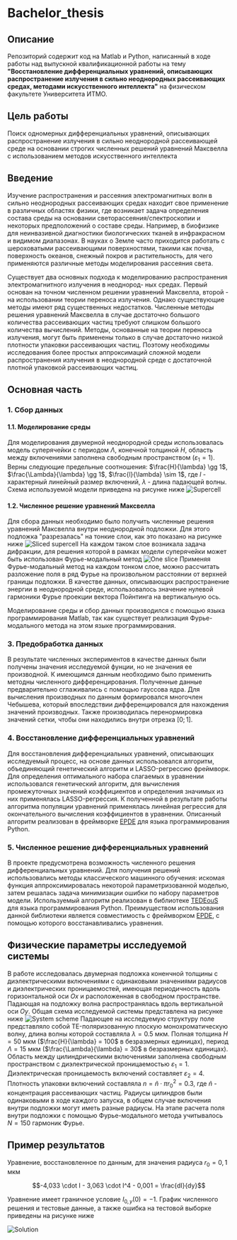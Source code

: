 # Bachelor_thesis

## Описание 

Репозиторий содержит код на Matlab и Python, написанный в ходе работы над выпускной квалификационной работы на тему **"Восстановление дифференциальных уравнений, описывающих распространение излучения в сильно неоднородных рассеивающих средах, методами искусственного интеллекта"** на физическом факультете Университета ИТМО.

## Цель работы

Поиск одномерных дифференциальных уравнений, описывающих распространение излучения в сильно неоднородной рассеивающей среде на основании строгих численных решений уравнений Максвелла с использованием методов искусственного интеллекта

## Введение

Изучение распространения и рассеяния электромагнитных волн в сильно неоднородных рассеивающих средах находит свое применение в различных областях физики, где возникает задача определения состава среды на основании светорассеяния/спектроскопии и некоторых предположений о составе среды. Например, в биофизике для неинвазивной диагностики биологических тканей в инфракрасном и видимом диапазонах. В науках о Земле часто приходится работать с шероховатыми рассеивающими поверхностями, такими как почва, поверхность океанов, снежный покров и растительность, для чего применяются различные методы моделирования рассеяния света. 

Существует два основных подхода к моделированию распространения электромагнитного излучения в неоднород-
ных средах. Первый основан на точном численном решении уравнений Максвелла, второй - на использовании теории переноса излучения. Однако существующие методы имеют ряд существенных недостатков. Численные методы решения уравнений Максвелла в случае достаточно большого количества рассеивающих частиц требуют слишком большого количества вычислений. Методы, основанные на теории переноса излучения, могут быть применены только в случае достаточно низкой плотности упаковки рассеивающих частиц. Поэтому необходимы исследования более простых аппроксимаций сложной модели распространения излучения в неоднородной среде с достаточной плотной упаковкой рассеивающих частиц.

## Основная часть

### 1. Сбор данных

#### 1.1. Моделирование среды

Для моделирования двумерной неоднородной среды использовалась модель суперячейки с периодом $\Lambda$, конечной толщиной $H$, область между включениями заполнена свободным пространством $(\varepsilon_1 = 1)$. Верны следующие предельные соотношения: $\frac{H}{\lambda} \gg 1$, $\frac{\Lambda}{\lambda} \gg 1$, $\frac{l}{\lambda} \sim 1$, где $l$ - характерный линейный размер включений, $\lambda$ - длина падающей волны. Схема используемой модели приведена на рисунке ниже ![Supercell](https://github.com/khrstln/Bachelor_thesis/blob/development/images/Supercell_dif_permittivities.png) 

#### 1.2. Численное решение уравнений Максвелла

Для сбора данных необходимо было получить численные решения уравнений Максвелла внутри неоднородной подложки. Для этого подложка "разрезалась" на тонкие слои, как это показано на рисунке ниже ![Sliced supercell](images/Supercell_sliced.png) На каждом таком слое возникала задача дифракции, для решения которой в рамках модели суперячейки может быть использован Фурье-модальный метод ![One slice](images/Supercell_one_slice.png) Применяя Фурье-модальный метод на каждом тонком слое, можно рассчитать разложение поля в ряд Фурье на произвольном расстоянии от верхней границы подложки. В качестве данных, описывающих распространение энергии в неоднородной среде, использовалось значение нулевой гармоники Фурье проекции вектора Пойнтинга на вертикальную ось.

Моделирование среды и сбор данных производился с помощью языка программирования Matlab, так как существует реализация Фурье-модального метода на этом языке программирования.

### 3. Предобработка данных

В результате численных экспериментов в качестве данных были получены значения исследуемой фунции, но не значения ее производной. К имеющимся данным необходимо было применить методны численного дифференцирования. Полученные данные предварительно сглаживались с помощью гауссова ядра. Для вычисления производных по данным формировался многочлен Чебышева, который впоследствии дифференцировался для нахождения значений производных. Также производилась перенормировка значений сетки, чтобы они находились внутри отрезка $[0; 1]$. 

### 4. Восстановление дифференциальных уравнений

Для восстановления дифференциальных уравнений, описывающих исследуемый процесс, на основе данных использовался алгоритм, объединяющий генетический алгоритм и LASSO-регрессию фреймворк. Для определения оптимального набора слагаемых в уравнении использовался генетический алгоритм, для вычисления промежуточных значений коэффициентов и определения значимых из них применялась LASSO-регрессия. К полученной в результате работы алгоритма популяции уравнений применялась линейная регрессия для окончательного вычисления коэффициентов в уравнении. Описанный алгоритм реализован в фреймворке [EPDE](https://github.com/ITMO-NSS-team/EPDE/tree/main) для языка программирования Python.

### 5. Численное решение дифференциальных уравнений

В проекте предусмотрена возможность численного решения дифференциальных уравнений. Для получения решений использовались методы классического машинного обучения: искомая функция аппроксимировалась некоторой параметризованной моделью, затем решалась задача минимизации ошибки по набору параметров модели. Используемый алгоритм реализован в библиотеке [TEDEouS](https://github.com/ITMO-NSS-team/torch_DE_solver/tree/main) для языка программирования Python. Преимуществом использования данной библиотеки является совместимость с фреймворком [EPDE](https://github.com/ITMO-NSS-team/EPDE/tree/main), с помощью которого восстанавливались уравнения.

## Физические параметры исследуемой системы

В работе исследовалась двумерная подложка коненчной толщины с диэлектрическими включениями с одинаковыми значениями радиусов и диэлектрических проницаемостей, имеющая периодичность вдоль горизонтальной оси $Ox$ и расположенная в свободном пространстве. Падающая на подложку волна распространялась вдоль вертикальной оси $Oy$. Общая схема исследуемой системы представлена на рисунке ниже ![System scheme](https://github.com/khrstln/Bachelor_thesis/blob/development/images/System_scheme.png) Падающее на исследуемую структуру поле представляло собой TE-поляризованную плоскую монохроматическую волну, длина волны которой составляла $\lambda = 0.5 \text{ мкм}$. Полная толщина $H = 50 \text{ мкм}$ ($\frac{H}{\lambda} = 100$ в безразмерных единицах), период $\Lambda = 15 \text{ мкм}$ ($\frac{\Lambda}{\lambda} = 30$ в безразмерных единицах). Область между цилиндрическими включениями заполнена свободным пространством с диэлектрической проницаемостью $\varepsilon_{1} = 1$. Диэлектрическая проницаемость включений составляет $\varepsilon_{2} = 4$. Плотность упаковки включений составляла $n = \widetilde{n} \cdot \pi r_{0}^{2} = 0.3$, где $\widetilde{n}$ - концентрация рассеивающих частиц. Радиусы цилиндров были одинаковыми в ходе каждого запуска, в общем случае включения внутри подложки могут иметь разные радиусы. На этапе расчета поля внутри подложки с помощью Фурье-модального метода учитывалось $N = 150$ гармоник Фурье.

## Пример результатов



Уравнение, восстановленное по данным, для значения радиуса $r_0 = 0,1 \text{ мкм}$

$$-4,033 \cdot I - 3,063 \cdot I^4 - 0,001  = \frac{dI}{dy}$$

Уравнение имеет граничное условие $I_{0, y}(0) = -1$. График численного решения и тестовые данные, а также ошибка на тестовой выборке приведены на рисунке ниже

![Solution](https://github.com/khrstln/Bachelor_thesis/blob/development/images/sln_0.1_0_0.png)

